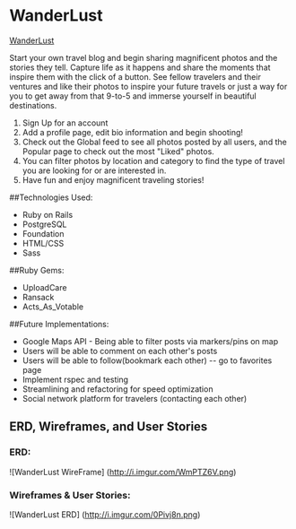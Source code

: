 # WanderLust

<a href="https://wanderlust-blog.herokuapp.com/">WanderLust</a>

Start your own travel blog and begin sharing magnificent photos and the stories they tell. Capture life as it happens and share the moments that inspire them with the click of a button. See fellow travelers and their ventures and like their photos to inspire your future travels or just a way for you to get away from that 9-to-5 and immerse yourself in beautiful destinations.

1. Sign Up for an account
2. Add a profile page, edit bio information and begin shooting!
3. Check out the Global feed to see all photos posted by all users, and the Popular page to check out the most "Liked" photos.
4. You can filter photos by location and category to find the type of travel you are looking for or are interested in.
5. Have fun and enjoy magnificent traveling stories!

##Technologies Used:
* Ruby on Rails
* PostgreSQL
* Foundation
* HTML/CSS
* Sass

##Ruby Gems:
* UploadCare
* Ransack
* Acts_As_Votable

##Future Implementations:
* Google Maps API - Being able to filter posts via markers/pins on map
* Users will be able to comment on each other's posts
* Users will be able to follow(bookmark each other) -- go to favorites page
* Implement rspec and testing
* Streamlining and refactoring for speed optimization
* Social network platform for travelers (contacting each other)

## ERD, Wireframes, and User Stories

### ERD:
![WanderLust WireFrame] (http://i.imgur.com/WmPTZ6V.png)
### Wireframes & User Stories:
![WanderLust ERD] (http://i.imgur.com/0Pivj8n.png)



